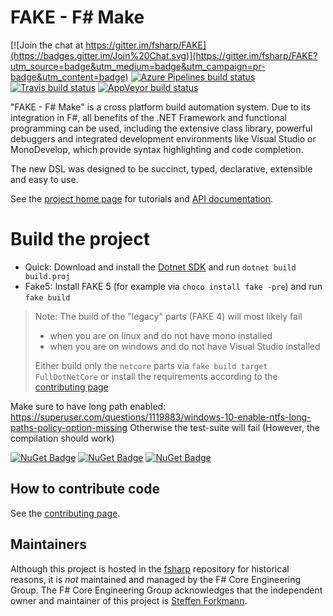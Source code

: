 # FAKE - F# Make

[![Join the chat at https://gitter.im/fsharp/FAKE](https://badges.gitter.im/Join%20Chat.svg)](https://gitter.im/fsharp/FAKE?utm_source=badge&utm_medium=badge&utm_campaign=pr-badge&utm_content=badge)
[![Azure Pipelines build status](https://dev.azure.com/fakebuild/FSProjects/_apis/build/status/FAKE-CI?branchName=release/next)](https://dev.azure.com/fakebuild/FSProjects/_build/latest?definitionId=1&branchName=release/next)
[![Travis build status](https://travis-ci.org/fsharp/FAKE.png)](https://travis-ci.org/fsharp/FAKE)
[![AppVeyor build status](https://ci.appveyor.com/api/projects/status/lk1dfo1qi99ri78f)](https://ci.appveyor.com/project/matthid/fake-6w516)

"FAKE - F# Make" is a cross platform build automation system. Due to its integration 
in F#, all benefits of the .NET Framework and functional programming can be used, including 
the extensive class library, powerful debuggers and integrated development environments like 
Visual Studio or MonoDevelop, which provide syntax highlighting and code completion.

The new DSL was designed to be succinct, typed, declarative, extensible and easy to use.

See the [project home page](https://fake.build/) for tutorials and [API documentation](http://fake.build/apidocs/v5/index.html).

# Build the project

* Quick: Download and install the [Dotnet SDK](https://www.microsoft.com/net/learn/get-started) and run `dotnet build build.proj`
* Fake5: Install FAKE 5 (for example via `choco install fake -pre`) and run `fake build`

> Note: The build of the "legacy" parts (FAKE 4) will most likely fail
>
> - when you are on linux and do not have mono installed
> - when you are on windows and do not have Visual Studio installed
>
> Either build only the `netcore` parts via `fake build target FullDotNetCore` or install the requirements according to the [contributing page](http://fsharp.github.com/FAKE/contributing.html)

Make sure to have long path enabled: https://superuser.com/questions/1119883/windows-10-enable-ntfs-long-paths-policy-option-missing
Otherwise the test-suite will fail (However, the compilation should work)

[![NuGet Badge](https://buildstats.info/nuget/FAKE)](https://www.nuget.org/packages/FAKE)
[![NuGet Badge](https://buildstats.info/nuget/Fake.Core.Target)](https://www.nuget.org/packages/Fake.Core.Target) [![NuGet Badge](https://buildstats.info/nuget/Fake.Core.Context)](https://www.nuget.org/packages/Fake.Core.Context)

## How to contribute code

See the [contributing page](http://fsharp.github.com/FAKE/contributing.html).

## Maintainers

Although this project is hosted in the [fsharp](https://github.com/fsharp) repository for historical reasons, it is _not_ maintained and managed by the F# Core Engineering Group. The F# Core Engineering Group acknowledges that the independent owner and maintainer of this project is [Steffen Forkmann](http://github.com/forki).
